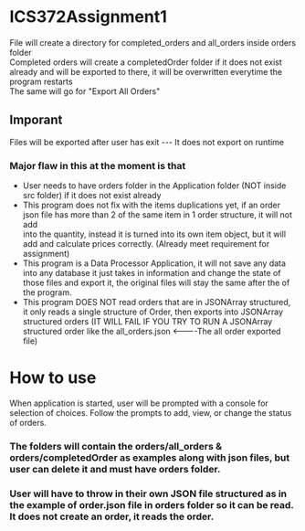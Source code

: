 # ICS372Assignment1
####
File will create a directory for completed_orders and all_orders inside orders folder  
Completed orders will create a completedOrder folder if it does not exist already and will be exported to there, it will be overwritten everytime the program restarts  
The same will go for "Export All Orders"  

## Imporant  
Files will be exported after user has exit --- It does not export on runtime
  
### Major flaw in this at the moment is that  
+ User needs to have orders folder in the Application folder (NOT inside src folder) if it does not exist already
+ This program does not fix with the items duplications yet, if an order json file has more than 2 of the same item in 1 order structure, it will not add  
into the quantity,
instead it is turned into its own item object, but it will add and  calculate prices correctly. (Already meet requirement for assignment)
+ This program is a Data Processor Application, it will not save any data into any database it just takes in information and change the state of those files and export it, the original files will stay the same after the of the program.
+ This program DOES NOT read orders that are in JSONArray structured, it only reads a single structure of Order, then exports into JSONArray structured orders (IT WILL FAIL IF YOU TRY TO RUN A JSONArray structured order like the all_orders.json <----The all order exported file)

# How to use
When application is started, user will be prompted with a console for selection of choices.
Follow the prompts to add, view, or change the status of orders.

### The folders will contain the orders/all_orders & orders/completedOrder as examples along with json files, but user can delete it and must have orders folder.  
### User will have to throw in their own JSON file structured as in the example of order.json file in orders folder so it can be read. It does not create an order, it reads the order.